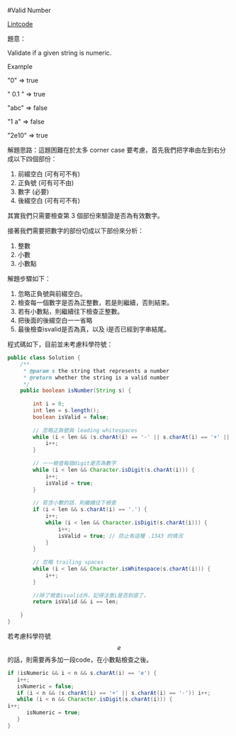 #Valid Number

[Lintcode](http://www.lintcode.com/en/problem/valid-number/)

題意：

Validate if a given string is numeric.

Example

"0" => true

" 0.1 " => true

"abc" => false

"1 a" => false

"2e10" => true

解題思路：這題困難在於太多 corner case 要考慮，首先我們把字串由左到右分成以下四個部份：

1. 前綴空白 (可有可不有)
2. 正負號 (可有可不由)
3. 數字 (必要)
4. 後綴空白 (可有可不有)

其實我們只需要檢查第 3 個部份來驗證是否為有效數字。

接著我們需要把數字的部份切成以下部份來分析：

1. 整數
2. 小數
3. 小數點

解題步驟如下：

1. 忽略正負號與前綴空白。
2. 檢查每一個數字是否為正整數，若是則繼續，否則結束。
3. 若有小數點，則繼續往下檢查正整數。
4. 把後面的後綴空白一一省略
5. 最後檢查isvalid是否為真，以及 i是否已經到字串結尾。


程式碼如下，目前並未考慮科學符號：

```java
public class Solution {
    /**
     * @param s the string that represents a number
     * @return whether the string is a valid number
     */
    public boolean isNumber(String s) {
        
        int i = 0;
        int len = s.length();
        boolean isValid = false;
        
        // 忽略正負號與 leading whitespaces
        while (i < len && (s.charAt(i) == '-' || s.charAt(i) == '+' || Character.isWhitespace(s.charAt(i)))) {
            i++;
        }
        
        // 一一檢查每個digit是否為數字
        while (i < len && Character.isDigit(s.charAt(i))) {
            i++;
            isValid = true;
        }
        
        // 若含小數的話，則繼續往下檢查
        if (i < len && s.charAt(i) == '.') {
            i++;
            while (i < len && Character.isDigit(s.charAt(i))) {
                i++;
                isValid = true; // 防止有這種 .1343 的情況
            }
        }
        
        // 忽略 trailing spaces
        while (i < len && Character.isWhitespace(s.charAt(i))) {
            i++;
        }
        
        //除了檢查isvalid外，記得注意i是否到底了。
        return isValid && i == len;
        
    }
}
```

若考慮科學符號 $$e$$ 的話，則需要再多加一段code，在小數點檢查之後。

```java
if (isNumeric && i < n && s.charAt(i) == 'e') {
   i++;
   isNumeric = false;
   if (i < n && (s.charAt(i) == '+' || s.charAt(i) == '-')) i++;
   while (i < n && Character.isDigit(s.charAt(i))) {
i++;
      isNumeric = true;
   }
}
```
